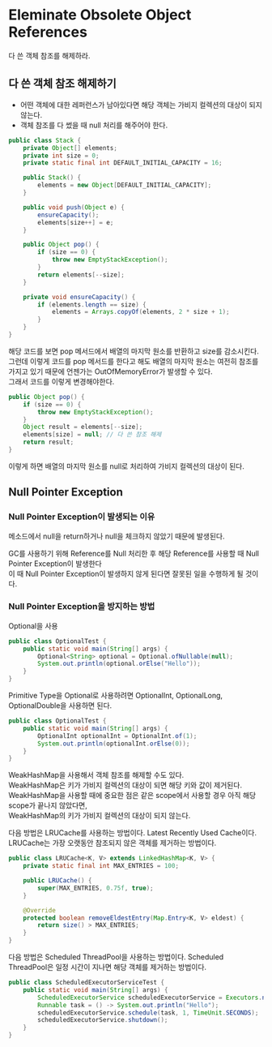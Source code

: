 # Eleminate Obsolete Object References
다 쓴 객체 참조를 해제하라.

## 다 쓴 객체 참조 해제하기
- 어떤 객체에 대한 레퍼런스가 남아있다면 해당 객체는 가비지 컬렉션의 대상이 되지 않는다.
- 객체 참조를 다 썼을 때 null 처리를 해주어야 한다.

```java
public class Stack {
    private Object[] elements;
    private int size = 0;
    private static final int DEFAULT_INITIAL_CAPACITY = 16;

    public Stack() {
        elements = new Object[DEFAULT_INITIAL_CAPACITY];
    }

    public void push(Object e) {
        ensureCapacity();
        elements[size++] = e;
    }

    public Object pop() {
        if (size == 0) {
            throw new EmptyStackException();
        }
        return elements[--size];
    }

    private void ensureCapacity() {
        if (elements.length == size) {
            elements = Arrays.copyOf(elements, 2 * size + 1);
        }
    }
}
```
해당 코드를 보면 pop 메서드에서 배열의 마지막 원소를 반환하고 size를 감소시킨다.  
그런데 이렇게 코드를 pop 메서드를 한다고 해도 배열의 마지막 원소는 여전히 참조를 가지고 있기 때문에
언젠가는 OutOfMemoryError가 발생할 수 있다.  
그래서 코드를 이렇게 변경해야한다.  
```java
public Object pop() {
    if (size == 0) {
        throw new EmptyStackException();
    }
    Object result = elements[--size];
    elements[size] = null; // 다 쓴 참조 해제
    return result;
}
```
이렇게 하면 배열의 마지막 원소를 null로 처리하여 가비지 컬렉션의 대상이 된다.

## Null Pointer Exception

### Null Pointer Exception이 발생되는 이유
메소드에서 null을 return하거나 null을 체크하지 않았기 때문에 발생된다.

GC를 사용하기 위해 Reference를 Null 처리한 후 해당 Reference를 사용할 때 Null Pointer Exception이 발생한다  
이 때 Null Pointer Exception이 발생하지 않게 된다면 잘못된 일을 수행하게 될 것이다.

### Null Pointer Exception을 방지하는 방법
Optional을 사용
```java
public class OptionalTest {
    public static void main(String[] args) {
        Optional<String> optional = Optional.ofNullable(null);
        System.out.println(optional.orElse("Hello"));
    }
}
```
Primitive Type을 Optional로 사용하려면 OptionalInt, OptionalLong, OptionalDouble을 사용하면 된다.
```java
public class OptionalTest {
    public static void main(String[] args) {
        OptionalInt optionalInt = OptionalInt.of(1);
        System.out.println(optionalInt.orElse(0));
    }
}
```


WeakHashMap을 사용해서 객체 참조를 해제할 수도 있다.  
WeakHashMap은 키가 가비지 컬렉션의 대상이 되면 해당 키와 값이 제거된다.  
WeakHashMap을 사용할 때에 중요한 점은 같은 scope에서 사용할 경우 아직 해당 scope가 끝나지 않았다면,  
WeakHashMap의 키가 가비지 컬렉션의 대상이 되지 않는다.

다음 방법은 LRUCache를 사용하는 방법이다.
Latest Recently Used Cache이다.
LRUCache는 가장 오랫동안 참조되지 않은 객체를 제거하는 방법이다.

```java
public class LRUCache<K, V> extends LinkedHashMap<K, V> {
    private static final int MAX_ENTRIES = 100;

    public LRUCache() {
        super(MAX_ENTRIES, 0.75f, true);
    }

    @Override
    protected boolean removeEldestEntry(Map.Entry<K, V> eldest) {
        return size() > MAX_ENTRIES;
    }
}
```

다음 방법은 Scheduled ThreadPool을 사용하는 방법이다.
Scheduled ThreadPool은 일정 시간이 지나면 해당 객체를 제거하는 방법이다.

```java
public class ScheduledExecutorServiceTest {
    public static void main(String[] args) {
        ScheduledExecutorService scheduledExecutorService = Executors.newScheduledThreadPool(1);
        Runnable task = () -> System.out.println("Hello");
        scheduledExecutorService.schedule(task, 1, TimeUnit.SECONDS);
        scheduledExecutorService.shutdown();
    }
}
```



